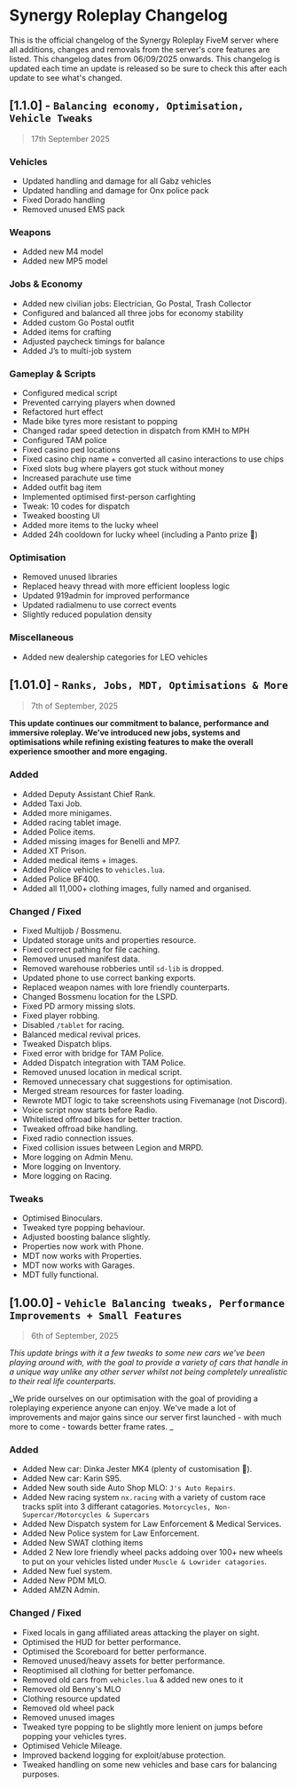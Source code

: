 # Synergy Roleplay Changelog
This is the official changelog of the Synergy Roleplay FiveM server where all additions, changes and removals from the server's core features are listed. This changelog dates from 06/09/2025 onwards. This changelog is updated each time an update is released so be sure to check this after each update to see what's changed.

## [1.1.0] - `Balancing economy, Optimisation, Vehicle Tweaks`
> 17th September 2025

### Vehicles
- Updated handling and damage for all Gabz vehicles  
- Updated handling and damage for Onx police pack  
- Fixed Dorado handling  
- Removed unused EMS pack  

### Weapons
- Added new M4 model  
- Added new MP5 model  

### Jobs & Economy
- Added new civilian jobs: Electrician, Go Postal, Trash Collector  
- Configured and balanced all three jobs for economy stability  
- Added custom Go Postal outfit  
- Added items for crafting  
- Adjusted paycheck timings for balance  
- Added J’s to multi-job system  

### Gameplay & Scripts
- Configured medical script  
- Prevented carrying players when downed  
- Refactored hurt effect  
- Made bike tyres more resistant to popping  
- Changed radar speed detection in dispatch from KMH to MPH  
- Configured TAM police  
- Fixed casino ped locations  
- Fixed casino chip name + converted all casino interactions to use chips  
- Fixed slots bug where players got stuck without money  
- Increased parachute use time  
- Added outfit bag item  
- Implemented optimised first-person carfighting  
- Tweak: 10 codes for dispatch  
- Tweaked boosting UI  
- Added more items to the lucky wheel  
- Added 24h cooldown for lucky wheel (including a Panto prize 🎉)  

### Optimisation
- Removed unused libraries  
- Replaced heavy thread with more efficient loopless logic  
- Updated 919admin for improved performance  
- Updated radialmenu to use correct events  
- Slightly reduced population density  

### Miscellaneous
- Added new dealership categories for LEO vehicles


## [1.01.0] - `Ranks, Jobs, MDT, Optimisations & More`
> 7th of September, 2025

__This update continues our commitment to balance, performance and immersive roleplay. We’ve introduced new jobs, systems and optimisations while refining existing features to make the overall experience smoother and more engaging.__

### Added
- Added Deputy Assistant Chief Rank.
- Added Taxi Job.
- Added more minigames.
- Added racing tablet image.
- Added Police items.
- Added missing images for Benelli and MP7.
- Added XT Prison.
- Added medical items + images.
- Added Police vehicles to `vehicles.lua`.
- Added Police BF400.
- Added all 11,000+ clothing images, fully named and organised.

### Changed / Fixed
- Fixed Multijob / Bossmenu.
- Updated storage units and properties resource.
- Fixed correct pathing for file caching.
- Removed unused manifest data.
- Removed warehouse robberies until `sd-lib` is dropped.
- Updated phone to use correct banking exports.
- Replaced weapon names with lore friendly counterparts.
- Changed Bossmenu location for the LSPD.
- Fixed PD armory missing slots.
- Fixed player robbing.
- Disabled `/tablet` for racing.
- Balanced medical revival prices.
- Tweaked Dispatch blips.
- Fixed error with bridge for TAM Police.
- Added Dispatch integration with TAM Police.
- Removed unused location in medical script.
- Removed unnecessary chat suggestions for optimisation.
- Merged stream resources for faster loading.
- Rewrote MDT logic to take screenshots using Fivemanage (not Discord).
- Voice script now starts before Radio.
- Whitelisted offroad bikes for better traction.
- Tweaked offroad bike handling.
- Fixed radio connection issues.
- Fixed collision issues between Legion and MRPD.
- More logging on Admin Menu.
- More logging on Inventory.
- More logging on Racing.

### Tweaks
- Optimised Binoculars.
- Tweaked tyre popping behaviour.
- Adjusted boosting balance slightly.
- Properties now work with Phone.
- MDT now works with Properties.
- MDT now works with Garages.
- MDT fully functional.



## [1.00.0] - `Vehicle Balancing tweaks, Performance Improvements + Small Features`
> 6th of September, 2025

_This update brings with it a few tweaks to some new cars we've been playing around with, with the goal to provide a variety of cars that handle in a unique way unlike any other server whilst not being completely unrealistic to their real life counterparts._

_We pride ourselves on our optimisation with the goal of providing a roleplaying experience anyone can enjoy. We've made a lot of improvements and major gains since our server first launched - with much more to come - towards better frame rates. _

### Added
- Added New car: Dinka Jester MK4 (plenty of customisation 👀).
- Added New car: Karin S95.
- Added New south side Auto Shop MLO: `J's Auto Repairs`.
- Added New racing system `nx.racing` with a variety of custom race tracks split into 3 differant catagories. `Motorcycles, Non-Supercar/Motorcycles & Supercars`
- Added New Dispatch system for Law Enforcement & Medical Services.
- Added New Police system for Law Enforcement.
- Added New SWAT clothing items
- Added 2 New lore friendly wheel packs addoing over 100+ new wheels to put on your vehicles listed under `Muscle & Lowrider catagories`.
- Added New fuel system.
- Added New PDM MLO.
- Added AMZN Admin.

### Changed / Fixed
- Fixed locals in gang affiliated areas attacking the player on sight.
- Optimised the HUD for better performance.
- Optimised the Scoreboard for better performance.
- Removed unused/heavy assets for better performance.
- Reoptimised all clothing for better perfomance.
- Removed old cars from `vehicles.lua` & added new ones to it
- Removed old Benny's MLO
- Clothing resource updated
- Removed old wheel pack
- Removed unused images
- Tweaked tyre popping to be slightly more lenient on jumps before popping your vehicles tyres.
- Optimised Vehicle Mileage.
- Improved backend logging for exploit/abuse protection.
- Tweaked handling on some new vehicles and base cars for balancing purposes.
